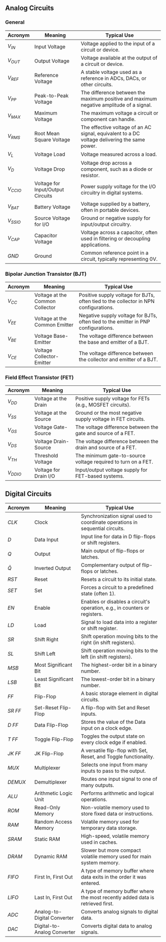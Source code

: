 ## Analog Circuits

### General

| Acronym    | Meaning                           | Typical Use                                                                                  |
| ---------- | --------------------------------- | -------------------------------------------------------------------------------------------- |
| $V_{IN}$   | Input Voltage                     | Voltage applied to the input of a circuit or device.                                         |
| $V_{OUT}$  | Output Voltage                    | Voltage available at the output of a circuit or device.                                      |
| $V_{REF}$  | Reference Voltage                 | A stable voltage used as a reference in ADCs, DACs, or other circuits.                       |
| $V_{PP}$   | Peak-to-Peak Voltage              | The difference between the maximum positive and maximum negative amplitude of a signal.      |
| $V_{MAX}$  | Maximum Voltage                   | The maximum voltage a circuit or component can handle.                                       |
| $V_{RMS}$  | Root Mean Square Voltage          | The effective voltage of an AC signal, equivalent to a DC voltage delivering the same power. |
| $V_{L}$    | Voltage Load                      | Voltage measured across a load.                                                              |
| $V_{D}$    | Voltage Drop                      | Voltage drop across a component, such as a diode or resistor.                                |
| $V_{CCIO}$ | Voltage for Input/Output Circuits | Power supply voltage for the I/O circuitry in digital systems.                               |
| $V_{BAT}$  | Battery Voltage                   | Voltage supplied by a battery, often in portable devices.                                    |
| $V_{SSIO}$ | Source Voltage for I/O            | Ground or negative supply for input/output circuitry.                                        |
| $V_{CAP}$  | Capacitor Voltage                 | Voltage across a capacitor, often used in filtering or decoupling applications.              |
| $GND$      | Ground                            | Common reference point in a circuit, typically representing 0V.                              |

### Bipolar Junction Transistor (BJT)

| Acronym    | Meaning                           | Typical Use                                                                                  |
| ---------- | --------------------------------- | -------------------------------------------------------------------------------------------- |
| $V_{CC}$   | Voltage at the Common Collector   | Positive supply voltage for BJTs, often tied to the collector in NPN configurations.         |
| $V_{EE}$   | Voltage at the Common Emitter     | Negative supply voltage for BJTs, often tied to the emitter in PNP configurations.           |
| $V_{BE}$   | Voltage Base-Emitter              | The voltage difference between the base and emitter of a BJT.                                |
| $V_{CE}$   | Voltage Collector-Emitter         | The voltage difference between the collector and emitter of a BJT.                           |

### Field Effect Transistor (FET)

| Acronym    | Meaning                           | Typical Use                                                                                  |
| ---------- | --------------------------------- | -------------------------------------------------------------------------------------------- |
| $V_{DD}$   | Voltage at the Drain              | Positive supply voltage for FETs (e.g., MOSFET circuits).                                    |
| $V_{SS}$   | Voltage at the Source             | Ground or the most negative supply voltage in FET circuits.                                  |
| $V_{GS}$   | Voltage Gate-Source               | The voltage difference between the gate and source of a FET.                                 |
| $V_{DS}$   | Voltage Drain-Source              | The voltage difference between the drain and source of a FET.                                |
| $V_{TH}$   | Threshold Voltage                 | The minimum gate-to-source voltage required to turn on a FET.                                |
| $V_{DDIO}$ | Voltage for Drain I/O             | Input/output voltage supply for FET-based systems.                                           |

## Digital Circuits

| Acronym   | Meaning                     | Typical Use                                                                    |
| --------- | --------------------------- | ------------------------------------------------------------------------------ |
| $CLK$     | Clock                       | Synchronization signal used to coordinate operations in sequential circuits.   |
| $D$       | Data Input                  | Input line for data in D flip-flops or shift registers.                        |
| $Q$       | Output                      | Main output of flip-flops or latches.                                          |
| $\bar{Q}$ | Inverted Output             | Complementary output of flip-flops or latches.                                 |
| $RST$     | Reset                       | Resets a circuit to its initial state.                                         |
| $SET$     | Set                         | Forces a circuit to a predefined state (often 1).                              |
| $EN$      | Enable                      | Enables or disables a circuit's operation, e.g., in counters or registers.     |
| $LD$      | Load                        | Signal to load data into a register or shift register.                         |
| $SR$      | Shift Right                 | Shift operation moving bits to the right (in shift registers).                 |
| $SL$      | Shift Left                  | Shift operation moving bits to the left (in shift registers).                  |
| $MSB$     | Most Significant Bit        | The highest-order bit in a binary number.                                      |
| $LSB$     | Least Significant Bit       | The lowest-order bit in a binary number.                                       |
| $FF$      | Flip-Flop                   | A basic storage element in digital circuits.                                   |
| $SR\;FF$  | Set-Reset Flip-Flop         | A flip-flop with Set and Reset inputs.                                         |
| $D\;FF$   | Data Flip-Flop              | Stores the value of the Data input on a clock edge.                            |
| $T\;FF$   | Toggle Flip-Flop            | Toggles the output state on every clock edge if enabled.                       |
| $JK\;FF$  | JK Flip-Flop                | A versatile flip-flop with Set, Reset, and Toggle functionality.               |
| $MUX$     | Multiplexer                 | Selects one input from many inputs to pass to the output.                      |
| $DEMUX$   | Demultiplexer               | Routes one input signal to one of many outputs.                                |
| $ALU$     | Arithmetic Logic Unit       | Performs arithmetic and logical operations.                                    |
| $ROM$     | Read-Only Memory            | Non-volatile memory used to store fixed data or instructions.                  |
| $RAM$     | Random Access Memory        | Volatile memory used for temporary data storage.                               |
| $SRAM$    | Static RAM                  | High-speed, volatile memory used in caches.                                    |
| $DRAM$    | Dynamic RAM                 | Slower but more compact volatile memory used for main system memory.           |
| $FIFO$    | First In, First Out         | A type of memory buffer where data exits in the order it was entered.          |
| $LIFO$    | Last In, First Out          | A type of memory buffer where the most recently added data is retrieved first. |
| $ADC$     | Analog-to-Digital Converter | Converts analog signals to digital data.                                       |
| $DAC$     | Digital-to-Analog Converter | Converts digital data to analog signals.                                       |
